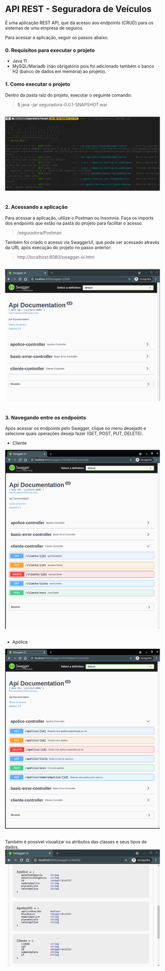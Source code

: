 # API REST - Seguradora de Veículos
É uma aplicação REST API, que dá acesso aos endpoints (CRUD) para os sistemas de uma empresa de seguros.

Para acessar a aplicação, seguir os passos abaixo.
### 0. Requisitos para executar o projeto
- Java 11
- MySQL/Mariadb (não obrigatório pois foi adicionado também o banco H2 (banco de dados em memória) ao projeto).

### 1. Como executar o projeto
Dentro da pasta raiz do projeto, executar o seguinte comando:
>$ java -jar seguradora-0.0.1-SNAPSHOT.war
<br>
<img src="img/run.png"><br><br>

### 2. Acessando a aplicação
Para acessar a aplicação, utilize o Postman ou Insomnia. Faça os imports dos endpoints que estão na pasta do projeto para facilitar o acesso.

>/seguradora/Postman

Também foi criado o acesso via SwaggerUI, que pode ser acessado através da URL após execução do projeto no passo anterior:
> http://localhost:8080/swagger-ui.html
<br>
<img src="img/swagger1.png" /><br><br>

### 3. Navegando entre os endpoints
Após acessar os endpoints pelo Swagger, clique no menu desejado e selecione quais operações deseja fazer (GET, POST, PUT, DELETE).

- Cliente <br>
<img src="img/cliente.png">
<br><br>

- Apólice <br>
<img src="img/apolice.png">
<br><br>

Também é possível visualizar os atributos das classes e seus tipos de dados.<br>
<img src="img/models.png">
